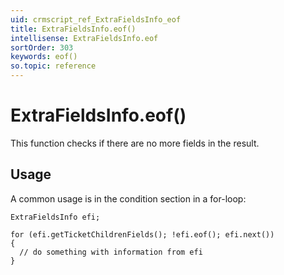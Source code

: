 ```yaml
---
uid: crmscript_ref_ExtraFieldsInfo_eof
title: ExtraFieldsInfo.eof()
intellisense: ExtraFieldsInfo.eof
sortOrder: 303
keywords: eof()
so.topic: reference
---
```


# ExtraFieldsInfo.eof()

This function checks if there are no more fields in the result.

## Usage

A common usage is in the condition section in a for-loop:

    ExtraFieldsInfo efi;
   
    for (efi.getTicketChildrenFields(); !efi.eof(); efi.next())
    {
      // do something with information from efi
    }

